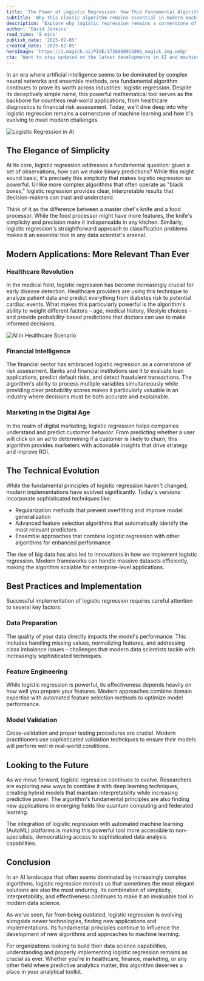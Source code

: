 ```yaml
---
title: 'The Power of Logistic Regression: How This Fundamental Algorithm Continues to Shape Modern AI'
subtitle: 'Why this classic algorithm remains essential in modern machine learning'
description: 'Explore why logistic regression remains a cornerstone of modern AI and machine learning, driving critical decisions in healthcare, finance, and marketing through its powerful combination of simplicity and effectiveness.'
author: 'David Jenkins'
read_time: '8 mins'
publish_date: '2025-02-05'
created_date: '2025-02-05'
heroImage: 'https://i.magick.ai/PIXE/1738808913891_magick_img.webp'
cta: 'Want to stay updated on the latest developments in AI and machine learning? Follow us on LinkedIn for expert insights, industry trends, and practical applications of algorithms like logistic regression in today\'s data-driven world.'
---
```


In an era where artificial intelligence seems to be dominated by complex neural networks and ensemble methods, one fundamental algorithm continues to prove its worth across industries: logistic regression. Despite its deceptively simple name, this powerful mathematical tool serves as the backbone for countless real-world applications, from healthcare diagnostics to financial risk assessment. Today, we'll dive deep into why logistic regression remains a cornerstone of machine learning and how it's evolving to meet modern challenges.

![Logistic Regression in AI](https://i.magick.ai/PIXE/1738808913891_magick_img.webp)

## The Elegance of Simplicity

At its core, logistic regression addresses a fundamental question: given a set of observations, how can we make binary predictions? While this might sound basic, it's precisely this simplicity that makes logistic regression so powerful. Unlike more complex algorithms that often operate as "black boxes," logistic regression provides clear, interpretable results that decision-makers can trust and understand.

Think of it as the difference between a master chef's knife and a food processor. While the food processor might have more features, the knife's simplicity and precision make it indispensable in any kitchen. Similarly, logistic regression's straightforward approach to classification problems makes it an essential tool in any data scientist's arsenal.

## Modern Applications: More Relevant Than Ever

### Healthcare Revolution

In the medical field, logistic regression has become increasingly crucial for early disease detection. Healthcare providers are using this technique to analyze patient data and predict everything from diabetes risk to potential cardiac events. What makes this particularly powerful is the algorithm's ability to weight different factors – age, medical history, lifestyle choices – and provide probability-based predictions that doctors can use to make informed decisions.

![AI in Healthcare Scenario](https://i.magick.ai/PIXE/1738808913894_magick_img.webp)

### Financial Intelligence

The financial sector has embraced logistic regression as a cornerstone of risk assessment. Banks and financial institutions use it to evaluate loan applications, predict default risks, and detect fraudulent transactions. The algorithm's ability to process multiple variables simultaneously while providing clear probability scores makes it particularly valuable in an industry where decisions must be both accurate and explainable.

### Marketing in the Digital Age

In the realm of digital marketing, logistic regression helps companies understand and predict customer behavior. From predicting whether a user will click on an ad to determining if a customer is likely to churn, this algorithm provides marketers with actionable insights that drive strategy and improve ROI.

## The Technical Evolution

While the fundamental principles of logistic regression haven't changed, modern implementations have evolved significantly. Today's versions incorporate sophisticated techniques like:

- Regularization methods that prevent overfitting and improve model generalization
- Advanced feature selection algorithms that automatically identify the most relevant predictors
- Ensemble approaches that combine logistic regression with other algorithms for enhanced performance

The rise of big data has also led to innovations in how we implement logistic regression. Modern frameworks can handle massive datasets efficiently, making the algorithm scalable for enterprise-level applications.

## Best Practices and Implementation

Successful implementation of logistic regression requires careful attention to several key factors:

### Data Preparation

The quality of your data directly impacts the model's performance. This includes handling missing values, normalizing features, and addressing class imbalance issues – challenges that modern data scientists tackle with increasingly sophisticated techniques.

### Feature Engineering

While logistic regression is powerful, its effectiveness depends heavily on how well you prepare your features. Modern approaches combine domain expertise with automated feature selection methods to optimize model performance.

### Model Validation

Cross-validation and proper testing procedures are crucial. Modern practitioners use sophisticated validation techniques to ensure their models will perform well in real-world conditions.

## Looking to the Future

As we move forward, logistic regression continues to evolve. Researchers are exploring new ways to combine it with deep learning techniques, creating hybrid models that maintain interpretability while increasing predictive power. The algorithm's fundamental principles are also finding new applications in emerging fields like quantum computing and federated learning.

The integration of logistic regression with automated machine learning (AutoML) platforms is making this powerful tool more accessible to non-specialists, democratizing access to sophisticated data analysis capabilities.

## Conclusion

In an AI landscape that often seems dominated by increasingly complex algorithms, logistic regression reminds us that sometimes the most elegant solutions are also the most enduring. Its combination of simplicity, interpretability, and effectiveness continues to make it an invaluable tool in modern data science.

As we've seen, far from being outdated, logistic regression is evolving alongside newer technologies, finding new applications and implementations. Its fundamental principles continue to influence the development of new algorithms and approaches to machine learning.

For organizations looking to build their data science capabilities, understanding and properly implementing logistic regression remains as crucial as ever. Whether you're in healthcare, finance, marketing, or any other field where predictive analytics matter, this algorithm deserves a place in your analytical toolkit.